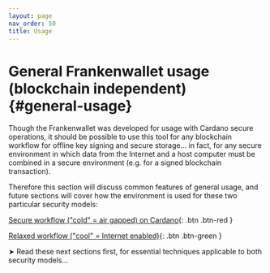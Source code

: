```yaml
---
layout: page
nav_order: 50
title: Usage
---
```

# General Frankenwallet usage (blockchain independent) {#general-usage}

Though the Frankenwallet was developed for usage with Cardano secure operations, it should be possible to use this tool for any blockchain workflow for offline key signing and secure storage… in fact, for any secure environment in which data from the Internet and a host computer must be combined in a secure environment (e.g. for a signed blockchain transaction).

Therefore this section will discuss common features of general usage, and future sections will cover how the environment is used for these two particular security models:

[Secure workflow ("cold" = air gapped) on Cardano](/cardano){: .btn .btn-red }

[Relaxed workflow ("cool" = Internet enabled)](/cool){: .btn .btn-green }

➤ Read these next sections first, for essential techniques applicable to both security models...
